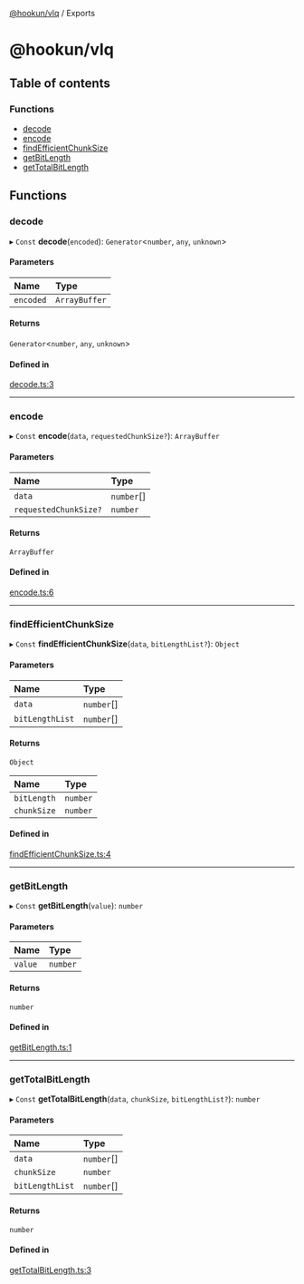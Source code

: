[@hookun/vlq](README.md) / Exports

# @hookun/vlq

## Table of contents

### Functions

- [decode](modules.md#decode)
- [encode](modules.md#encode)
- [findEfficientChunkSize](modules.md#findefficientchunksize)
- [getBitLength](modules.md#getbitlength)
- [getTotalBitLength](modules.md#gettotalbitlength)

## Functions

### decode

▸ `Const` **decode**(`encoded`): `Generator`<`number`, `any`, `unknown`\>

#### Parameters

| Name | Type |
| :------ | :------ |
| `encoded` | `ArrayBuffer` |

#### Returns

`Generator`<`number`, `any`, `unknown`\>

#### Defined in

[decode.ts:3](https://github.com/hookhookun/vlq/blob/0bb522a/src/decode.ts#L3)

___

### encode

▸ `Const` **encode**(`data`, `requestedChunkSize?`): `ArrayBuffer`

#### Parameters

| Name | Type |
| :------ | :------ |
| `data` | `number`[] |
| `requestedChunkSize?` | `number` |

#### Returns

`ArrayBuffer`

#### Defined in

[encode.ts:6](https://github.com/hookhookun/vlq/blob/0bb522a/src/encode.ts#L6)

___

### findEfficientChunkSize

▸ `Const` **findEfficientChunkSize**(`data`, `bitLengthList?`): `Object`

#### Parameters

| Name | Type |
| :------ | :------ |
| `data` | `number`[] |
| `bitLengthList` | `number`[] |

#### Returns

`Object`

| Name | Type |
| :------ | :------ |
| `bitLength` | `number` |
| `chunkSize` | `number` |

#### Defined in

[findEfficientChunkSize.ts:4](https://github.com/hookhookun/vlq/blob/0bb522a/src/findEfficientChunkSize.ts#L4)

___

### getBitLength

▸ `Const` **getBitLength**(`value`): `number`

#### Parameters

| Name | Type |
| :------ | :------ |
| `value` | `number` |

#### Returns

`number`

#### Defined in

[getBitLength.ts:1](https://github.com/hookhookun/vlq/blob/0bb522a/src/getBitLength.ts#L1)

___

### getTotalBitLength

▸ `Const` **getTotalBitLength**(`data`, `chunkSize`, `bitLengthList?`): `number`

#### Parameters

| Name | Type |
| :------ | :------ |
| `data` | `number`[] |
| `chunkSize` | `number` |
| `bitLengthList` | `number`[] |

#### Returns

`number`

#### Defined in

[getTotalBitLength.ts:3](https://github.com/hookhookun/vlq/blob/0bb522a/src/getTotalBitLength.ts#L3)
